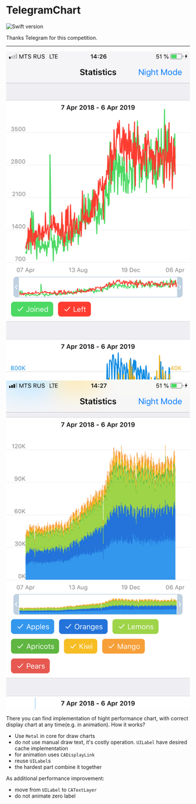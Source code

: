 # TelegramChart
![Swift version](https://img.shields.io/badge/Swift-4.2-orange.svg) 

Thanks Telegram for this competition.

---
![screenshot_1](https://github.com/AlexandrGraschenkov/TelegramChart/raw/master/screenshot_1.png)
![screenshot_2](https://github.com/AlexandrGraschenkov/TelegramChart/raw/master/screenshot_2.png)

There you can find implementation of hight performance chart, with correct display chart at any time(e.g. in animation). How it works?
- Use `Metal` in core for draw charts
- do not use manual draw text, it's costly operation. `UILabel` have desired cache implementation
- for animation uses `CADisplayLink`
- reuse `UILabel`s
- the hardest part combine it together

As additional performance improvement: 
- move from `UILabel` to `CATextLayer`
- do not animate zero label
